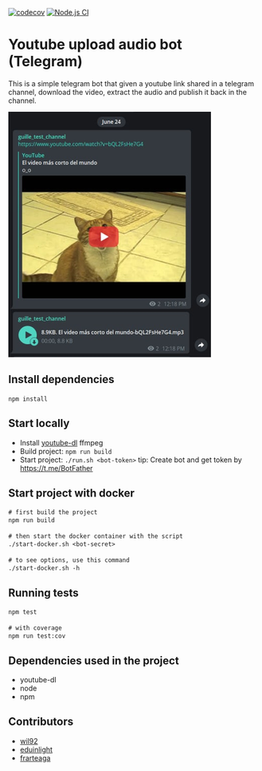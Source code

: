 [![codecov](https://codecov.io/gh/wil92/youtube-audio-telegram-bot/branch/master/graph/badge.svg?token=PN6ABNY03S)](https://codecov.io/gh/wil92/youtube-audio-telegram-bot)
[![Node.js CI](https://github.com/wil92/youtube-audio-telegram-bot/actions/workflows/node.js.yml/badge.svg)](https://github.com/wil92/youtube-audio-telegram-bot/actions/workflows/node.js.yml)

# Youtube upload audio bot (Telegram)

This is a simple telegram bot that given a youtube link shared in a telegram channel, download the video, extract the
 audio and publish it back in the channel.

![](./example-image.png)

## Install dependencies

```
npm install
```

## Start locally

- Install [youtube-dl](https://github.com/ytdl-org/youtube-dl) ffmpeg
- Build project: `npm run build`
- Start project: `./run.sh <bot-token>`  tip: Create bot and get token by https://t.me/BotFather
 

## Start project with docker

```
# first build the project
npm run build

# then start the docker container with the script
./start-docker.sh <bot-secret>

# to see options, use this command
./start-docker.sh -h
```

## Running tests

```
npm test

# with coverage
npm run test:cov
```

## Dependencies used in the project

- youtube-dl
- node
- npm

## Contributors

- [wil92](https://github.com/wil92)
- [eduinlight](https://github.com/eduinlight)
- [frarteaga](https://github.com/frarteaga)
